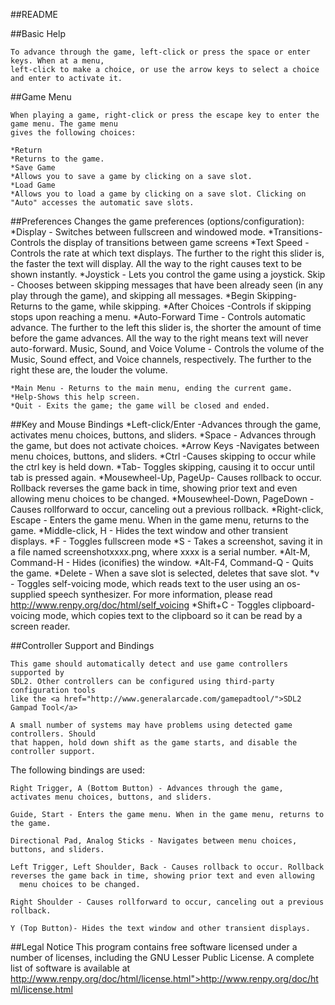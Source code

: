 
##README

  ##Basic Help
  
    To advance through the game, left-click or press the space or enter keys. When at a menu,
    left-click to make a choice, or use the arrow keys to select a choice and enter to activate it.

  ##Game Menu

    When playing a game, right-click or press the escape key to enter the game menu. The game menu
    gives the following choices:

    *Return
    *Returns to the game.
    *Save Game
    *Allows you to save a game by clicking on a save slot.
    *Load Game
    *Allows you to load a game by clicking on a save slot. Clicking on "Auto" accesses the automatic save slots.
    
  ##Preferences
      Changes the game preferences (options/configuration):
        *Display - Switches between fullscreen and windowed mode.
        *Transitions- Controls the display of transitions between game screens
        *Text Speed - Controls the rate at which text displays. The further to the right this slider is, the faster the text
          will display. All the way to the right causes text to be shown instantly.
        *Joystick - Lets you control the game using a joystick.
        Skip - Chooses between skipping messages that have been already seen (in any play through the game), and
          skipping all messages.
        *Begin Skipping-Returns to the game, while skipping.
        *After Choices -Controls if skipping stops upon reaching a menu.
        *Auto-Forward Time - Controls automatic advance. The further to the left this slider is, the shorter the amount of time
          before the game advances. All the way to the right means text will never auto-forward.
        Music, Sound, and Voice Volume - Controls the volume of the Music, Sound effect, and Voice channels, respectively. The further to the
          right these are, the louder the volume.

    *Main Menu - Returns to the main menu, ending the current game.
    *Help-Shows this help screen.
    *Quit - Exits the game; the game will be closed and ended.

  ##Key and Mouse Bindings
    *Left-click/Enter -Advances through the game, activates menu choices, buttons, and sliders.
    *Space - Advances through the game, but does not activate choices.
    *Arrow Keys -Navigates between menu choices, buttons, and sliders.
    *Ctrl -Causes skipping to occur while the ctrl key is held down.
    *Tab- Toggles skipping, causing it to occur until tab is pressed again.
    *Mousewheel-Up, PageUp- Causes rollback to occur. Rollback reverses the game back in time, showing prior text and even allowing
      menu choices to be changed.
    *Mousewheel-Down, PageDown - Causes rollforward to occur, canceling out a previous rollback.
    *Right-click, Escape - Enters the game menu. When in the game menu, returns to the game.
    *Middle-click, H - Hides the text window and other transient displays.
    *F - Toggles fullscreen mode
    *S - Takes a screenshot, saving it in a file named screenshotxxxx.png, where xxxx is a serial number.
    *Alt-M, Command-H - Hides (iconifies) the window.
    *Alt-F4, Command-Q - Quits the game.
    *Delete - When a save slot is selected, deletes that save slot.
    *v - Toggles self-voicing mode, which reads text to the user using an os-supplied speech synthesizer. For more
      information, please read http://www.renpy.org/doc/html/self_voicing
    *Shift+C - Toggles clipboard-voicing mode, which copies text to the clipboard so it can be read by a screen reader.
   

  ##Controller Support and Bindings

    This game should automatically detect and use game controllers supported by
    SDL2. Other controllers can be configured using third-party configuration tools
    like the <a href="http://www.generalarcade.com/gamepadtool/">SDL2 Gampad Tool</a>

    A small number of systems may have problems using detected game controllers. Should
    that happen, hold down shift as the game starts, and disable the controller support.

  The following bindings are used:

  
    Right Trigger, A (Bottom Button) - Advances through the game, activates menu choices, buttons, and sliders.

    Guide, Start - Enters the game menu. When in the game menu, returns to the game.

    Directional Pad, Analog Sticks - Navigates between menu choices, buttons, and sliders.

    Left Trigger, Left Shoulder, Back - Causes rollback to occur. Rollback reverses the game back in time, showing prior text and even allowing
      menu choices to be changed.

    Right Shoulder - Causes rollforward to occur, canceling out a previous rollback.

    Y (Top Button)- Hides the text window and other transient displays.

  

  ##Legal Notice
    This program contains free software licensed under a number of licenses, including the GNU Lesser Public License. A
    complete list of software is available at http://www.renpy.org/doc/html/license.html">http://www.renpy.org/doc/html/license.html